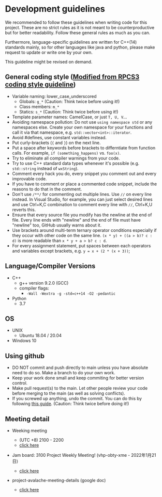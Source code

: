 # Development guidelines
We recommended to follow these guidelines when writing code for this project. These are no strict rules as it is not meant to be counterproductive but for better readability. Follow these general rules as much as you can.

Furthermore, language-specific guidelines are written for C++(14) standards mainly, so for other languages like java and python, please make request to update or write one by your own.

This guideline might be revised on demand.

## General coding style ([Modified from RPCS3 coding style guideline](https://github.com/RPCS3/rpcs3/wiki/Coding-Style))
- Variable naming: lower_case_underscored
  - Globals: `g_*` (Caution: Think twice before using it!)
  - Class members: `m_*`
  - Statics: `s_*` (Caution: Think twice before using it!)
- Template parameter names: CamelCase, or just `T, U, V`...
- Avoiding namespace pollution: Do not use `using namespace std` or any namespaces else. Create your own namespace for your functions and call it via that namespace, e.g. `std::vector<int>::iterator`.
- Avoid #defines, use constant variables instead.
- Put curly-brackets (`{` and `}`) on the next line.
- Put a space after keywords before brackets to differntiate from function calls. For example, `if (something_happens)` vs. `foo(x)`.
- Try to eliminate all compiler warnings from your code.
- Try to use C++ standard data types whenever it's possible (e.g. `std::string` instead of `wxString`).
- Comment every hack you do, every snippet you comment out and every improvable code.
- If you have to comment or place a commented code snippet, include the reasons to do that in the comment.
- Don't use `/**/` for commenting out multiple lines. Use `//` on every line instead. In Visual Studio, for example, you can just select desired lines and use Ctrl+K,C combination to comment every line with `//`, Ctrl+K,U reverts this.
- Ensure that every source file you modify has the newline at the end of file. Every line ends with "newline" and the end of file must have "newline" too, GitHub usually warns about it.
- Use brackets around multi-term ternary operator conditions especially if they occur with other code on the same line. `(x * y) + ((a > b)? c : d)` is more readable than `x * y + a > b? c : d`.
- For every assignment statement, put spaces between each operators and variables except brackets, e.g. `y = x + (2 * (x + 3))`;

## Language/Compiler Versions
- C++
    - g++ version 9.2.0 (GCC)
    - compiler flags:
      - `-Wall -Wextra -g -std=c++14 -O2 -pedantic`
- Python
  - 3.7

## OS
- UNIX
  - Ubuntu 18.04 / 20.04
- Windows 10

## Using github
- DO NOT commit and push directly to main unless you have absolute need to do so. Make a branch to do your own work.
- Keep your work done small and keep commiting for better version control.
- Make pull request(s) to the main. Let other people review your code before merging to the main (as well as solving conflicts).
- If you screwed up anything, undo the commit. You can do this by following [this guide](https://stackoverflow.com/a/31937298). (Caution: Think twice before doing it!)

## Meeting detail
- Weeking meeting  
  - (UTC +8) 2100 - 2200  
  - [click here](https://meet.google.com/vhp-obty-xme)  

- Jam board: 3100 Project Weekly Meeting! (vhp-obty-xme - 2022年1月21日)
  - [click here](https://jamboard.google.com/1PJB25xDlft9iBMjHkKCqzYu3oeu-JygIuYVNXBHqP5Y/viewer?f=1)
 
- project-avalache-meeting-details (google doc)  
  - [click here](https://docs.google.com/document/d/10L72o-qWSt5bQCInW-Q8m7COkIul0dFd-7WDEdRXo0Q/edit)